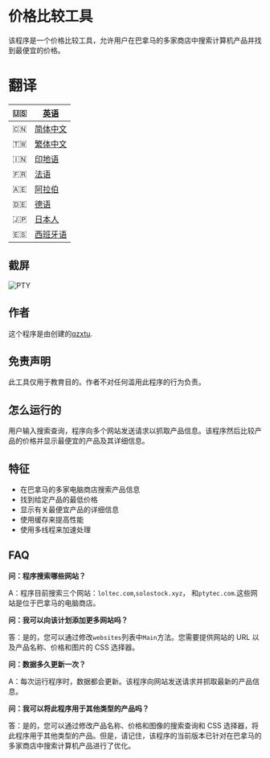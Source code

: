 # 价格比较工具

该程序是一个价格比较工具，允许用户在巴拿马的多家商店中搜索计算机产品并找到最便宜的价格。

# 翻译

| 🇺🇸 | [英语](README.md)         |
| ---- | ----------------------- |
| 🇨🇳 | [简体中文](README.zh-CN.md) |
| 🇹🇼 | [繁体中文](README.zh-TW.md) |
| 🇮🇳 | [印地语](README.hi.md)     |
| 🇫🇷 | [法语](README.fr.md)      |
| 🇦🇪 | [阿拉伯](README.ar.md)     |
| 🇩🇪 | [德语](README.de.md)      |
| 🇯🇵 | [日本人](README.ja.md)     |
| 🇪🇸 | [西班牙语](README.es.md)    |

## 截屏

![PTY](https://cdn.discordapp.com/attachments/1008195045960204348/1104240493560348793/PTY.png)

## 作者

这个程序是由创建的[qzxtu](https://github.com/qzxtu).

## 免责声明

此工具仅用于教育目的。作者不对任何滥用此程序的行为负责。

## 怎么运行的

用户输入搜索查询，程序向多个网站发送请求以抓取产品信息。该程序然后比较产品的价格并显示最便宜的产品及其详细信息。

## 特征

-   在巴拿马的多家电脑商店搜索产品信息
-   找到给定产品的最低价格
-   显示有关最便宜产品的详细信息
-   使用缓存来提高性能
-   使用多线程来加速处理

## FAQ

**问：程序搜索哪些网站？**

A：程序目前搜索三个网站：`loltec.com`,`solostock.xyz`， 和`ptytec.com`.这些网站是位于巴拿马的电脑商店。

**问：我可以向该计划添加更多网站吗？**

答：是的，您可以通过修改`websites`列表中`Main`方法。您需要提供网站的 URL 以及产品名称、价格和图片的 CSS 选择器。

**问：数据多久更新一次？**

A：每次运行程序时，数据都会更新。该程序向网站发送请求并抓取最新的产品信息。

**问：我可以将此程序用于其他类型的产品吗？**

答：是的，您可以通过修改产品名称、价格和图像的搜索查询和 CSS 选择器，将此程序用于其他类型的产品。但是，请记住，该程序的当前版本已针对在巴拿马的多家商店中搜索计算机产品进行了优化。
